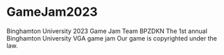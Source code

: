 # GameJam2023
Binghamton University 2023 Game Jam Team BPZDKN
The 1st annual Binghamton University VGA game jam
Our game is copyrighted under the law.
